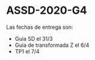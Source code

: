 # ASSD-2020-G4
Las fechas de entrega son:
  - Guia SD el 31/3 
  - Guia de transformada Z el 6/4 
  - TP1 el 7/4 
